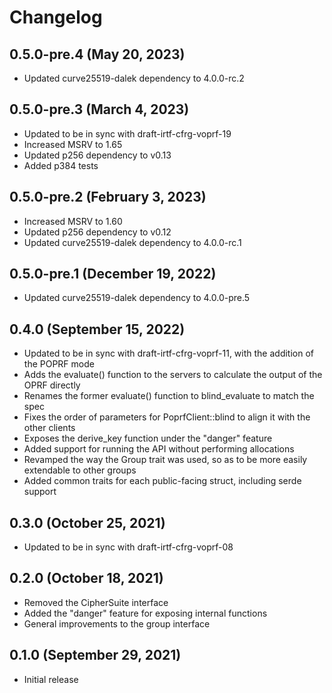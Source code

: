 # Changelog

## 0.5.0-pre.4 (May 20, 2023)
* Updated curve25519-dalek dependency to 4.0.0-rc.2

## 0.5.0-pre.3 (March 4, 2023)
* Updated to be in sync with draft-irtf-cfrg-voprf-19
* Increased MSRV to 1.65
* Updated p256 dependency to v0.13
* Added p384 tests

## 0.5.0-pre.2 (February 3, 2023)
* Increased MSRV to 1.60
* Updated p256 dependency to v0.12
* Updated curve25519-dalek dependency to 4.0.0-rc.1

## 0.5.0-pre.1 (December 19, 2022)
* Updated curve25519-dalek dependency to 4.0.0-pre.5

## 0.4.0 (September 15, 2022)
* Updated to be in sync with draft-irtf-cfrg-voprf-11, with
  the addition of the POPRF mode
* Adds the evaluate() function to the servers to calculate the output of the OPRF
  directly
* Renames the former evaluate() function to blind_evaluate to match the spec
* Fixes the order of parameters for PoprfClient::blind to align it with the
  other clients
* Exposes the derive_key function under the "danger" feature
* Added support for running the API without performing allocations
* Revamped the way the Group trait was used, so as to be more easily
  extendable to other groups
* Added common traits for each public-facing struct, including serde
  support

## 0.3.0 (October 25, 2021)

* Updated to be in sync with draft-irtf-cfrg-voprf-08

## 0.2.0 (October 18, 2021)

* Removed the CipherSuite interface
* Added the "danger" feature for exposing internal functions
* General improvements to the group interface

## 0.1.0 (September 29, 2021)

* Initial release

